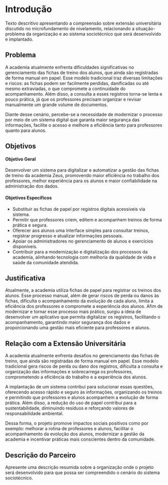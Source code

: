 # Introdução

Texto descritivo apresentando a compreensão sobre extensão universitária discutido no microfundamento de nivelamento, relacionando a situação-problema da organização e ao sistema sociotécnico que será desenvolvido e implantado.

## Problema
A academia atualmente enfrenta dificuldades significativas no gerenciamento das fichas de treino dos alunos, que ainda são registradas de forma manual em papel. Esse modelo tradicional traz diversas limitações e riscos: as fichas podem ser facilmente perdidas, danificadas ou até mesmo extraviadas, o que compromete a continuidade do acompanhamento. Além disso, a consulta a esses registros torna-se lenta e pouco prática, já que os professores precisam organizar e revisar manualmente um grande volume de documentos.

Diante desse cenário, percebe-se a necessidade de modernizar o processo por meio de um sistema digital que garanta maior segurança das informações, facilite o acesso e melhore a eficiência tanto para professores quanto para alunos.

## Objetivos

#### Objetivo Geral  
Desenvolver um sistema para digitalizar e automatizar a gestão das fichas de treino da academia Zeus, promovendo maior eficiência no trabalho dos professores, melhor experiência para os alunos e maior confiabilidade na administração dos dados.  

#### Objetivos Específicos  
- Substituir as fichas de papel por registros digitais acessíveis via sistema.  
- Permitir que professores criem, editem e acompanhem treinos de forma prática e segura.  
- Oferecer aos alunos uma interface simples para consultar treinos, registrar progresso e atualizar informações pessoais.  
- Apoiar os administradores no gerenciamento de alunos e exercícios disponíveis.  
- Contribuir para a modernização e digitalização dos processos da academia, alinhando tecnologia com melhoria da qualidade de vida e saúde da comunidade atendida.  
## Justificativa

Atualmente, a academia utiliza fichas de papel para registrar os treinos dos alunos. Esse processo manual, além de gerar riscos de perda ou danos às fichas, dificulta o acompanhamento da evolução de cada aluno, limita a eficiência dos professores e compromete a experiência dos alunos. Afim de modernizar e tornar esse processo mais prático, surgiu a ideia de desenvolver um aplicativo que permita digitalizar os registros, facilitando o acompanhamento, garantindo maior segurança dos dados e proporcionando uma gestão mais eficiente para professores e alunos.

## Relação com a Extensão Universitária

A academia atualmente enfrenta desafios no gerenciamento das fichas de treino, que ainda são registradas de forma manual em papel. Esse modelo tradicional gera riscos de perda ou dano dos registros, dificulta a consulta e organização das informações e sobrecarrega os professores, comprometendo a eficiência do trabalho e a experiência dos alunos.

A implantação de um sistema contribui para solucionar essas questões, oferecendo acesso rápido e seguro às informações, organizando os treinos e permitindo que professores e alunos acompanhem a evolução de forma prática. Além disso, a redução do uso de papel contribui para a sustentabilidade, diminuindo resíduos e reforçando valores de responsabilidade ambiental.

Dessa forma, o projeto promove impactos sociais positivos como por exemplo: melhorar a rotina de professores e alunos, facilitar o acompanhamento da evolução dos alunos, modernizar a gestão da academia e incentivar práticas mais conscientes dentro da comunidade.

## Descrição do Parceiro

Apresente uma descrição resumida sobre a organização onde o projeto será desenvolvido para que possa ser compreendido o cenário do sistema sociotécnico.
